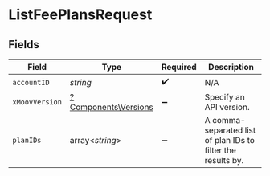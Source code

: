 # ListFeePlansRequest


## Fields

| Field                                                        | Type                                                         | Required                                                     | Description                                                  |
| ------------------------------------------------------------ | ------------------------------------------------------------ | ------------------------------------------------------------ | ------------------------------------------------------------ |
| `accountID`                                                  | *string*                                                     | :heavy_check_mark:                                           | N/A                                                          |
| `xMoovVersion`                                               | [?Components\Versions](../../Models/Components/Versions.md)  | :heavy_minus_sign:                                           | Specify an API version.                                      |
| `planIDs`                                                    | array<*string*>                                              | :heavy_minus_sign:                                           | A comma-separated list of plan IDs to filter the results by. |